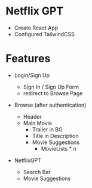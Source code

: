 # Netflix GPT

- Create React App
- Configured TailwindCSS

# Features
- Login/Sign Up
    - Sign In / Sign Up Form
    - redirect to Browse Page
- Browse (after authentication)
    - Header
    - Main Movie
        - Trailer in BG
        - Title in Description
        - Movie Suggestions
            - MovieLists * n

- NetflixGPT
    - Search Bar
    - Movie Suggestions